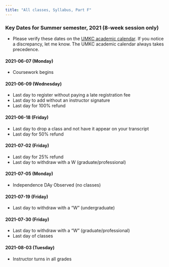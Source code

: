```yaml
---
title: "All classes, Syllabus, Part F"
---
```


### Key Dates	for Summer semester, 2021 (8-week session only)

+ Please verify these dates on the [UMKC academic calendar](https://calendar.umkc.edu/academic-calendar/all). If you notice a discrepancy, let me know. The UMKC academic calendar always takes precedence.

#### 2021-06-07 (Monday)
+ Coursework begins

#### 2021-06-09 (Wednesday)
+ Last day to register without paying a late registration fee
+ Last day to add without an instructor signature
+ Last day for 100% refund

#### 2021-06-18 (Friday)
+ Last day to drop a class and not have it appear on your transcript
+ Last day for 50% refund

#### 2021-07-02 (Friday)
+ Last day for 25% refund
+ Last day to withdraw with a W (graduate/professional)

#### 2021-07-05 (Monday)
+ Independence DAy Observed (no classes)
  
#### 2021-07-19 (Friday)
+ Last day to withdraw with a “W” (undergraduate)

#### 2021-07-30 (Friday)
+ Last day to withdraw with a “W” (graduate/professional)
+ Last day of classes

#### 2021-08-03 (Tuesday)
+ Instructor turns in all grades
